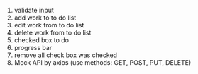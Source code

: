 1. validate input
2. add work to to do list
3. edit work from to do list
4. delete work from to do list
5. checked box to do
6. progress bar
7. remove all check box was checked
8. Mock API by axios (use methods: GET, POST, PUT, DELETE)
